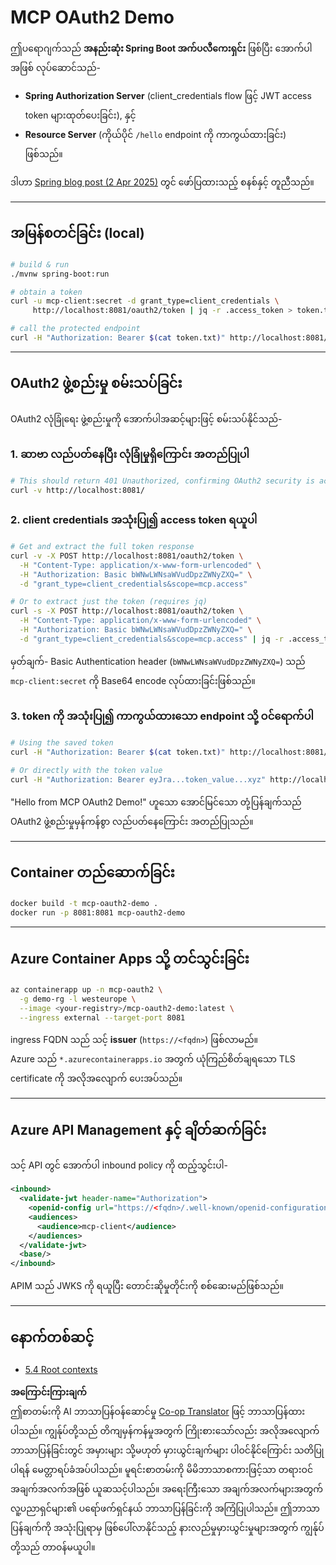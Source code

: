 <!--
CO_OP_TRANSLATOR_METADATA:
{
  "original_hash": "0a7083e660ca0d85fd6a947514c61993",
  "translation_date": "2025-07-14T00:44:18+00:00",
  "source_file": "05-AdvancedTopics/mcp-oauth2-demo/README.md",
  "language_code": "my"
}
-->
# MCP OAuth2 Demo

ဤပရောဂျက်သည် **အနည်းဆုံး Spring Boot အက်ပလီကေးရှင်း** ဖြစ်ပြီး အောက်ပါအဖြစ် လုပ်ဆောင်သည်-

* **Spring Authorization Server** (client_credentials flow ဖြင့် JWT access token များထုတ်ပေးခြင်း), နှင့်  
* **Resource Server** (ကိုယ်ပိုင် `/hello` endpoint ကို ကာကွယ်ထားခြင်း) ဖြစ်သည်။

ဒါဟာ [Spring blog post (2 Apr 2025)](https://spring.io/blog/2025/04/02/mcp-server-oauth2) တွင် ဖော်ပြထားသည့် စနစ်နှင့် တူညီသည်။

---

## အမြန်စတင်ခြင်း (local)

```bash
# build & run
./mvnw spring-boot:run

# obtain a token
curl -u mcp-client:secret -d grant_type=client_credentials \
     http://localhost:8081/oauth2/token | jq -r .access_token > token.txt

# call the protected endpoint
curl -H "Authorization: Bearer $(cat token.txt)" http://localhost:8081/hello
```

---

## OAuth2 ဖွဲ့စည်းမှု စမ်းသပ်ခြင်း

OAuth2 လုံခြုံရေး ဖွဲ့စည်းမှုကို အောက်ပါအဆင့်များဖြင့် စမ်းသပ်နိုင်သည်-

### 1. ဆာဗာ လည်ပတ်နေပြီး လုံခြုံမှုရှိကြောင်း အတည်ပြုပါ

```bash
# This should return 401 Unauthorized, confirming OAuth2 security is active
curl -v http://localhost:8081/
```

### 2. client credentials အသုံးပြု၍ access token ရယူပါ

```bash
# Get and extract the full token response
curl -v -X POST http://localhost:8081/oauth2/token \
  -H "Content-Type: application/x-www-form-urlencoded" \
  -H "Authorization: Basic bWNwLWNsaWVudDpzZWNyZXQ=" \
  -d "grant_type=client_credentials&scope=mcp.access"

# Or to extract just the token (requires jq)
curl -s -X POST http://localhost:8081/oauth2/token \
  -H "Content-Type: application/x-www-form-urlencoded" \
  -H "Authorization: Basic bWNwLWNsaWVudDpzZWNyZXQ=" \
  -d "grant_type=client_credentials&scope=mcp.access" | jq -r .access_token > token.txt
```

မှတ်ချက်- Basic Authentication header (`bWNwLWNsaWVudDpzZWNyZXQ=`) သည် `mcp-client:secret` ကို Base64 encode လုပ်ထားခြင်းဖြစ်သည်။

### 3. token ကို အသုံးပြု၍ ကာကွယ်ထားသော endpoint သို့ ဝင်ရောက်ပါ

```bash
# Using the saved token
curl -H "Authorization: Bearer $(cat token.txt)" http://localhost:8081/hello

# Or directly with the token value
curl -H "Authorization: Bearer eyJra...token_value...xyz" http://localhost:8081/hello
```

"Hello from MCP OAuth2 Demo!" ဟူသော အောင်မြင်သော တုံ့ပြန်ချက်သည် OAuth2 ဖွဲ့စည်းမှုမှန်ကန်စွာ လည်ပတ်နေကြောင်း အတည်ပြုသည်။

---

## Container တည်ဆောက်ခြင်း

```bash
docker build -t mcp-oauth2-demo .
docker run -p 8081:8081 mcp-oauth2-demo
```

---

## **Azure Container Apps** သို့ တင်သွင်းခြင်း

```bash
az containerapp up -n mcp-oauth2 \
  -g demo-rg -l westeurope \
  --image <your-registry>/mcp-oauth2-demo:latest \
  --ingress external --target-port 8081
```

ingress FQDN သည် သင့် **issuer** (`https://<fqdn>`) ဖြစ်လာမည်။  
Azure သည် `*.azurecontainerapps.io` အတွက် ယုံကြည်စိတ်ချရသော TLS certificate ကို အလိုအလျောက် ပေးအပ်သည်။

---

## **Azure API Management** နှင့် ချိတ်ဆက်ခြင်း

သင့် API တွင် အောက်ပါ inbound policy ကို ထည့်သွင်းပါ-

```xml
<inbound>
  <validate-jwt header-name="Authorization">
    <openid-config url="https://<fqdn>/.well-known/openid-configuration"/>
    <audiences>
      <audience>mcp-client</audience>
    </audiences>
  </validate-jwt>
  <base/>
</inbound>
```

APIM သည် JWKS ကို ရယူပြီး တောင်းဆိုမှုတိုင်းကို စစ်ဆေးမည်ဖြစ်သည်။

---

## နောက်တစ်ဆင့်

- [5.4 Root contexts](../mcp-root-contexts/README.md)

**အကြောင်းကြားချက်**  
ဤစာတမ်းကို AI ဘာသာပြန်ဝန်ဆောင်မှု [Co-op Translator](https://github.com/Azure/co-op-translator) ဖြင့် ဘာသာပြန်ထားပါသည်။ ကျွန်ုပ်တို့သည် တိကျမှန်ကန်မှုအတွက် ကြိုးစားသော်လည်း အလိုအလျောက် ဘာသာပြန်ခြင်းတွင် အမှားများ သို့မဟုတ် မှားယွင်းချက်များ ပါဝင်နိုင်ကြောင်း သတိပြုပါရန် မေတ္တာရပ်ခံအပ်ပါသည်။ မူရင်းစာတမ်းကို မိမိဘာသာစကားဖြင့်သာ တရားဝင်အချက်အလက်အဖြစ် ယူဆသင့်ပါသည်။ အရေးကြီးသော အချက်အလက်များအတွက် လူ့ပညာရှင်များ၏ ပရော်ဖက်ရှင်နယ် ဘာသာပြန်ခြင်းကို အကြံပြုပါသည်။ ဤဘာသာပြန်ချက်ကို အသုံးပြုရာမှ ဖြစ်ပေါ်လာနိုင်သည့် နားလည်မှုမှားယွင်းမှုများအတွက် ကျွန်ုပ်တို့သည် တာဝန်မယူပါ။